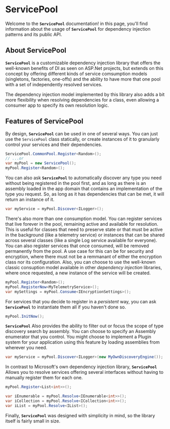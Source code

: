# ServicePool

Welcome to the **`ServicePool`** documentation! in this page, you'll find information about the usage of **`ServicePool`** for dependency injection patterns and its public API.

## About ServicePool
**`ServicePool`** is a customizable dependency injection library that offers the well-known benefits of DI as seen on ASP.Net projects, but extends on this concept by offering different kinds of service comsumption models (singletons, factories, one-offs) and the ability to have more that one pool with a set of independently resolved services.

The dependency injection model implemented by this library also adds a bit more flexibility when resolving dependencies for a class, even allowing a consumer app to specify its own resolution logic.

## Features of ServicePool
By design, **`ServicePool`** can be used in one of several ways. You can just use the `ServicePool` class statically, or create instances of it to granularly control your services and their dependencies.
```cs
ServicePool.CommonPool.Register<Random>();
// ...or
var myPool = new ServicePool();
myPool.Register<Random>();
```

You can also ask **`ServicePool`** to automatically discover any type you need without being registered in the pool first, and as long as there is an assembly loaded in the app domain that contains an implementation of the type you request. So, as long as it has dependencies that can be met, it will return an instance of it.
```cs
var myService = myPool.Discover<ILogger>();
```

There's also more than one consumption model. You can register services that live forever in the pool, remaining active and available for resolution. This is useful for classes that need to preserve state or that must be active in the background (like a telemetry service) or instances that can be shared across several classes (like a single Log service available for everyone). You can also register services that once consumed, will be removed permanently from the pool. A use case for this can be for security and encryption, where there must not be a remmanant of either the encryption class nor its configuration. Also, you can choose to use the well-known classic consuption model available in other *dependency injection* libraries, where once requested, a new instance of the service will be created.
```cs
myPool.Register<Random>();
myPool.RegisterNow<MyTelemetryService>();
var mySettings = myPool.Consume<IEncryptionSettings>();
```

For services that you decide to register in a *persistent* way, you can ask **`ServicePool`** to instantiate them all if you haven't done so.
```cs
myPool.InitNow();
```

**`ServicePool`** Also provides the ability to filter out or focus the scope of type discovery search by assembly. You can choose to specify an Assembly enumerator that you control. You might choose to implement a Plugin system for your application using this feature by loading assemblies from wherever you need.
```cs
var myService = myPool.Discover<ILogger>(new MyOwnDiscoveryEngine());
```

In contrast to Microsoft's own dependency injection library, **`ServicePool`** Allows you to resolve services offering several interfaces without having to manually register them for each one.
```cs
myPool.Register<List<int>>();

var iEnumerable = myPool.Resolve<IEnumerable<int>>();
var iCollection = myPool.Resolve<ICollection<int>>();
var iList = myPool.Resolve<IList>();
```

Finally, **`ServicePool`** was designed with simplicity in mind, so the library itself is fairly small in size.